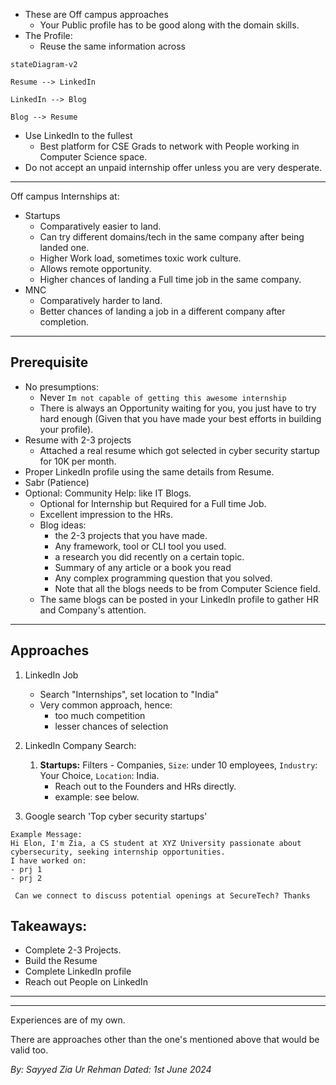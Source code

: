 - These are Off campus approaches
	- Your Public profile has to be good along with the domain skills.
- The Profile: 
	- Reuse the same information across
```mermaid
stateDiagram-v2

Resume --> LinkedIn

LinkedIn --> Blog

Blog --> Resume
```
- Use LinkedIn to the fullest
	- Best platform for CSE Grads to network with People working in Computer Science space.
- Do not accept an unpaid internship offer unless you are very desperate.

---
Off campus Internships at:
- Startups
	- Comparatively easier to land.
	- Can try different domains/tech in the same company after being landed one.
	- Higher Work load, sometimes toxic work culture.
	- Allows remote opportunity.
	- Higher chances of landing a Full time job in the same company.
- MNC
	- Comparatively harder to land.
	- Better chances of landing a job in a different company after completion.
---

## Prerequisite

- No presumptions:
	- Never `Im not capable of getting this awesome internship`
	- There is always an Opportunity waiting for you, you just have to try hard enough (Given that you have made your best efforts in building your profile).
- Resume with 2-3 projects
	- Attached a real resume which got selected in cyber security startup for 10K per month.
- Proper LinkedIn profile using the same details from Resume.
- Sabr (Patience)
- Optional: Community Help: like IT Blogs.
	- Optional for Internship but Required for a Full time Job.
	- Excellent impression to the HRs.
	- Blog ideas:
		- the 2-3 projects that you have made.
		- Any framework, tool or CLI tool you used.
		- a research you did recently on a certain topic.
		- Summary of any article or a book you read 
		- Any complex programming question that you solved. 
		- Note that all the blogs needs to be from Computer Science field.
	- The same blogs can be posted in your LinkedIn profile to gather HR and Company's attention.


---
## Approaches
1. LinkedIn Job 
	- Search "Internships", set location to "India"
	- Very common approach, hence:
		- too much competition
		- lesser chances of selection
2. LinkedIn Company Search: 
	1. **Startups:** Filters - Companies, `Size`: under 10 employees, `Industry`: Your Choice, `Location`: India.
		- Reach out to the Founders and HRs directly.
		- example: see below.

	
2. Google search 'Top cyber security startups'


```
Example Message:
Hi Elon, I'm Zia, a CS student at XYZ University passionate about cybersecurity, seeking internship opportunities.
I have worked on:
- prj 1
- prj 2

 Can we connect to discuss potential openings at SecureTech? Thanks
```
## Takeaways:
- Complete 2-3 Projects.
- Build the Resume
- Complete LinkedIn profile
- Reach out People on LinkedIn


---
---
Experiences are of my own.

There are approaches other than the one's mentioned above that would be valid too.

*By: Sayyed Zia Ur Rehman*
*Dated: 1st June 2024*